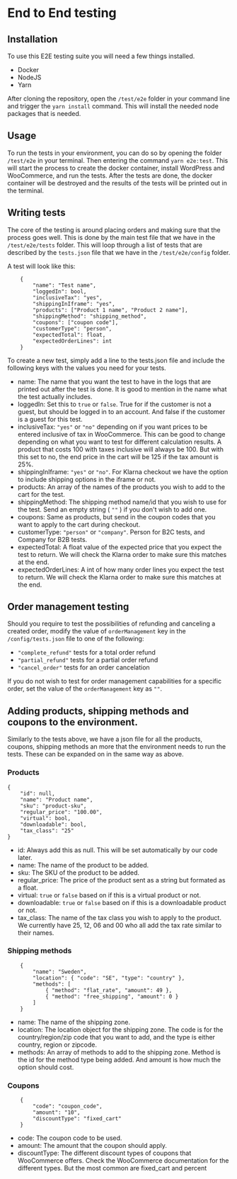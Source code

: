 # End to End testing

## Installation
To use this E2E testing suite you will need a few things installed.
- Docker
- NodeJS
- Yarn

After cloning the repository, open the `/test/e2e` folder in your command line and trigger the `yarn install` command. This will install the needed node packages that is needed.

## Usage
To run the tests in your environment, you can do so by opening the folder `/test/e2e` in your terminal. Then entering the command `yarn e2e:test`. This will start the process to create the docker container, install WordPress and WooCommerce, and run the tests. After the tests are done, the docker container will be destroyed and the results of the tests will be printed out in the terminal.

## Writing tests
The core of the testing is around placing orders and making sure that the process goes well. This is done by the main test file that we have in the `/test/e2e/tests` folder. This will loop through a list of tests that are described by the `tests.json` file that we have in the `/test/e2e/config` folder.

A test will look like this:
````
	{
		"name": "Test name",
		"loggedIn": bool,
		"inclusiveTax": "yes",
		"shippingInIframe": "yes",
		"products": ["Product 1 name", "Product 2 name"],
		"shippingMethod": "shipping_method",
		"coupons": ["coupon code"],
		"customerType": "person",
		"expectedTotal": float,
		"expectedOrderLines": int
	}
````
To create a new test, simply add a line to the tests.json file and include the following keys with the values you need for your tests.
- name: The name that you want the test to have in the logs that are printed out after the test is done. It is good to mention in the name what the test actually includes.
- loggedIn: Set this to `true` or `false`. True for if the customer is not a guest, but should be logged in to an account. And false if the customer is a guest for this test.
- inclusiveTax: `"yes"` or `"no"` depending on if you want prices to be entered inclusive of tax in WooCommerce. This can be good to change depending on what you want to test for different calculation results. A product that costs 100 with taxes inclusive will always be 100. But with this set to no, the end price in the cart will be 125 if the tax amount is 25%.
- shippingInIframe: `"yes"` or `"no"`. For Klarna checkout we have the option to include shipping options in the iframe or not.
- products: An array of the names of the products you wish to add to the cart for the test.
- shippingMethod: The shipping method name/id that you wish to use for the test. Send an empty string ( `""` ) if you don't wish to add one.
- coupons: Same as products, but send in the coupon codes that you want to apply to the cart during checkout.
- customerType: `"person"` or `"company"`. Person for B2C tests, and Company for B2B tests.
- expectedTotal: A float value of the expected price that you expect the test to return. We will check the Klarna order to make sure this matches at the end.
- expectedOrderLines: A int of how many order lines you expect the test to return. We will check the Klarna order to make sure this matches at the end.

## Order management testing
Should you require to test the possibilities of refunding and canceling a created order, modify the value of `orderManagement` key in the `/config/tests.json` file to one of the following:

- `"complete_refund"` tests for a total order refund
- `"partial_refund"` tests for a partial order refund
- `"cancel_order"` tests for an order cancelation

If you do not wish to test for order management capabilities for a specific order, set the value of the `orderManagement` key as `""`.

## Adding products, shipping methods and coupons to the environment.
Similarly to the tests above, we have a json file for all the products, coupons, shipping methods an more that the environment needs to run the tests. These can be expanded on in the same way as above.

### Products
````
{
	"id": null,
	"name": "Product name",
	"sku": "product-sku",
	"regular_price": "100.00",
	"virtual": bool,
	"downloadable": bool,
	"tax_class": "25"
}
````
- id: Always add this as null. This will be set automatically by our code later.
- name: The name of the product to be added.
- sku: The SKU of the product to be added.
- regular_price: The price of the product sent as a string but formated as a float.
- virtual: `true` or `false` based on if this is a virtual product or not.
- downloadable: `true` or `false` based on if this is a downloadable product or not.
- tax_class: The name of the tax class you wish to apply to the product. We currently have 25, 12, 06 and 00 who all add the tax rate similar to their names.

### Shipping methods
````
	{
		"name": "Sweden",
		"location": { "code": "SE", "type": "country" },
		"methods": [
			{ "method": "flat_rate", "amount": 49 },
			{ "method": "free_shipping", "amount": 0 }
		]
	}
````
- name: The name of the shipping zone.
- location: The location object for the shipping zone. The code is for the country/region/zip code that you want to add, and the type is either country, region or zipcode.
- methods: An array of methods to add to the shipping zone. Method is the id for the method type being added. And amount is how much the option should cost.

### Coupons
````
	{ 
		"code": "coupon_code",
		"amount": "10", 
		"discountType": "fixed_cart" 
	}
````
- code: The coupon code to be used.
- amount: The amount that the coupon should apply.
- discountType: The different discount types of coupons that WooCommerce offers. Check the WooCommerce documentation for the different types. But the most common are fixed_cart and percent